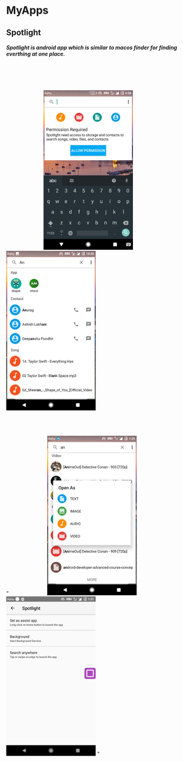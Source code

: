 # MyApps

## Spotlight

##### Spotlight is android app which is similar to macos finder for finding everthing at one place.

<br/>
<br/>
<br/>



<p float="middle">
<img src="https://github.com/ak8527/MyApps/blob/master/Screenshots/Spotlight1.png" alt="alt text" width="240" height="427" hspace="100">       
<img src="https://github.com/ak8527/MyApps/blob/master/Screenshots/Spotlight2.png" alt="alt text" width="240" height="427"> 
 </p>
 
<br/>
<br/>
<br/>
 
<q float="middle">
<img src="https://github.com/ak8527/MyApps/blob/master/Screenshots/Spotlight4.png" alt="alt text" width="240" height="427"
   hspace="100">      
<img src="https://github.com/ak8527/MyApps/blob/master/Screenshots/Spotlight5.png" alt="alt text" width="240" height="427">       
</q>
